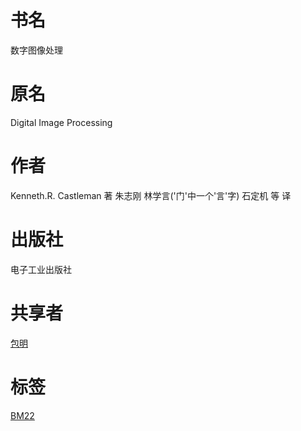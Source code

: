 # 书名 #
数字图像处理

# 原名 #
Digital Image Processing

# 作者 #
Kenneth.R. Castleman 著
朱志刚 林学言('门'中一个'言'字) 石定机 等 译

# 出版社 #
电子工业出版社

# 共享者 #
[包明](BM.md)

# 标签 #
[BM22](BM22.md)